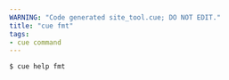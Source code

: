 ```yaml
---
WARNING: "Code generated site_tool.cue; DO NOT EDIT."
title: "cue fmt"
tags:
- cue command
---
```


```text { title="TERMINAL" codeToCopy="Y3VlIGhlbHAgZm10Cg==" }
$ cue help fmt
```
